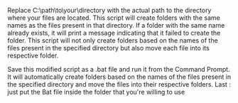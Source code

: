 Replace C:\path\to\your\directory with the actual path to the directory where your files are located. This script will create folders with the same names as the files present in that directory. If a folder with the same name already exists, it will print a message indicating that it failed to create the folder.
This script will not only create folders based on the names of the files present in the specified directory but also move each file into its respective folder.

Save this modified script as a .bat file and run it from the Command Prompt. It will automatically create folders based on the names of the files present in the specified directory and move the files into their respective folders.
Last : just put the Bat file inside the folder that you're willing to use 
